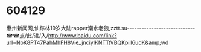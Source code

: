 # 604129
惠州新闻网,仙踪林19岁大陆rapper潮水老狼,zztt.su----------------------------☎☎点/此/进/入/http://www.baidu.com/link?url=NoK8PT47PahMhFH8Vie_jnciyIKNTTtVBQKpill6udK&amp;wd
